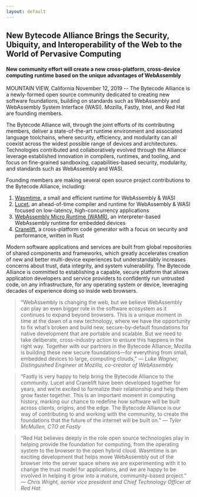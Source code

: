 ```yaml
---
layout: default
---
```


<section>
    <div class="container w-container">
        <div class="width-container" markdown="1">

## New Bytecode Alliance Brings the Security, Ubiquity, and Interoperability of the Web to the World of Pervasive Computing

#### New community effort will create a new cross-platform, cross-device computing runtime based on the unique advantages of WebAssembly

MOUNTAIN VIEW, California November 12, 2019 -- The Bytecode Alliance is a newly-formed open source community dedicated to creating new software foundations, building on standards such as WebAssembly and WebAssembly System Interface (WASI). Mozilla, Fastly, Intel, and Red Hat are founding members.

The Bytecode Alliance will, through the joint efforts of its contributing members, deliver a state-of-the-art runtime environment and associated language toolchains, where security, efficiency, and modularity can all coexist across the widest possible range of devices and architectures. Technologies contributed and collaboratively evolved through the Alliance leverage established innovation in compilers, runtimes, and tooling, and focus on fine-grained sandboxing, capabilities-based security, modularity, and standards such as WebAssembly and WASI.

Founding members are making several open source project contributions to the Bytecode Alliance, including:

1. [Wasmtime](https://github.com/bytecodealliance/wasmtime), a small and efficient runtime for WebAssembly &amp; WASI
2. [Lucet](https://github.com/bytecodealliance/lucet), an ahead-of-time compiler and runtime for WebAssembly &amp; WASI focused on low-latency, high-concurrency applications
3. [WebAssembly Micro Runtime (WAMR)](https://github.com/bytecodealliance/wasm-micro-runtime), an interpreter-based WebAssembly runtime for embedded devices
4. [Cranelift](https://github.com/bytecodealliance/cranelift), a cross-platform code generator with a focus on security and performance, written in Rust


Modern software applications and services are built from global repositories of shared components and frameworks, which greatly accelerates creation of new and better multi-device experiences but understandably increases concerns about trust, data integrity, and system vulnerability. The Bytecode Alliance is committed to establishing a capable, secure platform that allows application developers and service providers to confidently run untrusted code, on any infrastructure, for any operating system or device, leveraging decades of experience doing so inside web browsers.


<blockquote>
“WebAssembly is changing the web, but we believe WebAssembly can play an even bigger role in the software ecosystem as it continues to expand beyond browsers. This is a unique moment in time at the dawn of a new technology, where we have the opportunity to fix what’s broken and build new, secure-by-default foundations for native development that are portable and scalable. But we need to take deliberate, cross-industry action to ensure this happens in the right way. Together with our partners in the Bytecode Alliance, Mozilla is building these new secure foundations—for everything from small, embedded devices to large, computing clouds,”
<cite>— Luke Wagner, Distinguished Engineer at Mozilla, co-creator of WebAssembly</cite>
</blockquote>


<blockquote>
“Fastly is very happy to help bring the Bytecode Alliance to the community. Lucet and Cranelift have been developed together for years, and we’re excited to formalize their relationship and help them grow faster together. This is an important moment in computing history, marking our chance to redefine how software will be built across clients, origins, and the edge. The Bytecode Alliance is our way of contributing to and working with the community, to create the foundations that the future of the internet will be built on."
<cite>— Tyler McMullen, CTO at Fastly</cite>
</blockquote>

<blockquote>
“Red Hat believes deeply in the role open source technologies play in helping provide the foundation for computing, from the operating system to the browser to the open hybrid cloud. Wasmtime is an exciting development that helps move WebAssembly out of the browser into the server space where we are experimenting with it to change the trust model for applications, and we are happy to be involved in helping it grow into a mature, community-based project.”
<cite>— Chris Wright, senior vice president and Chief Technology Officer at Red Hat</cite>
</blockquote>


</div>
</div>
</section>
